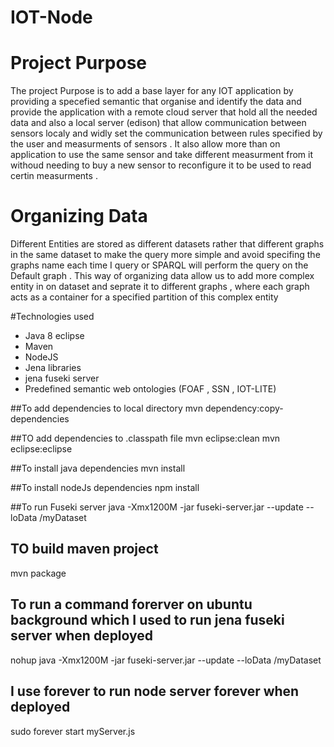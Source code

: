 # IOT-Node

# Project Purpose 
The project Purpose is to add a base layer for any IOT application by providing a specefied semantic that organise and identify
the data and provide the application with a remote cloud server that hold all the needed data and also a local server (edison) 
that allow communication between sensors localy and widly set the communication between rules specified by the user and
measurments of sensors . It also allow more than on application to use the same sensor and take different measurment from it 
withoud needing to buy a new sensor to reconfigure it to be used to read certin measurments . 

# Organizing Data
Different Entities are stored as different datasets rather that different graphs in the same dataset to make the query
more simple and avoid specifing the graphs name each time I query or SPARQL will perform the query on the Default graph . 
This way of organizing data allow us to add more complex entity in on dataset and seprate it to different graphs , where each
graph acts as a container for a specified partition of this complex entity

#Technologies used 
- Java 8 eclipse
- Maven
- NodeJS
- Jena libraries
- jena fuseki server
- Predefined semantic web ontologies (FOAF , SSN , IOT-LITE)


##To add dependencies to local directory 
mvn dependency:copy-dependencies

##TO add dependencies to .classpath file 
mvn eclipse:clean
mvn eclipse:eclipse

##To install java dependencies
mvn install

##To install nodeJs dependencies
npm install

##To run Fuseki server
java -Xmx1200M -jar fuseki-server.jar --update --loData /myDataset

## TO build maven project 
mvn package

## To run a command forerver on ubuntu background which I used to run jena fuseki server when deployed
nohup java -Xmx1200M -jar fuseki-server.jar --update --loData /myDataset

## I use forever to run node server forever when deployed
sudo forever start myServer.js


